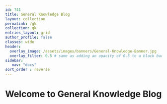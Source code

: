 ```yaml
---
id: 741    
title: General Knowledge Blog
layout: collection
permalink: /gk
collection: gk
entries_layout: grid
author_profile: false
classes: wide
header:
  overlay_image: /assets/images/banners/General-Knowledge-Banner.jpg
  overlay_filter: 0.5 # same as adding an opacity of 0.5 to a black background
sidebar:
   nav: "docs"
sort_order : reverse   
---
```


# Welcome to General Knowledge Blog



